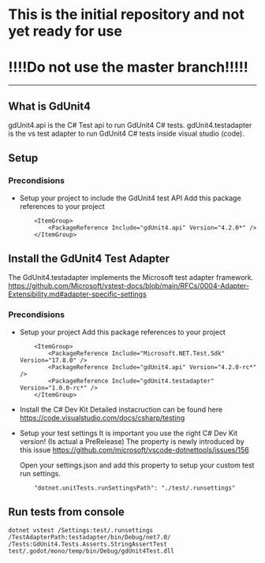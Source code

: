 # This is the initial repository and not yet ready for use

# !!!!Do not use the master branch!!!!!
---

## What is GdUnit4

gdUnit4.api is the C# Test api to run GdUnit4 C# tests.
gdUnit4.testadapter is the vs test adapter to run GdUnit4 C# tests inside visual studio (code).

## Setup


### Precondisions
* Setup your project to include the GdUnit4 test API
    Add this package references to your project

    ```
        <ItemGroup>
            <PackageReference Include="gdUnit4.api" Version="4.2.0*" />
        </ItemGroup>
    ```


## Install the GdUnit4 Test Adapter
The GdUnit4.testadapter implements the Microsoft test adapter framework.
https://github.com/Microsoft/vstest-docs/blob/main/RFCs/0004-Adapter-Extensibility.md#adapter-specific-settings

### Precondisions
* Setup your project
    Add this package references to your project

    ```
        <ItemGroup>
            <PackageReference Include="Microsoft.NET.Test.Sdk" Version="17.8.0" />
            <PackageReference Include="gdUnit4.api" Version="4.2.0-rc*" />
            <PackageReference Include="gdUnit4.testadapter" Version="1.0.0-rc*" />
        </ItemGroup>
    ```
* Install the C# Dev Kit
    Detailed instacruction can be found here https://code.visualstudio.com/docs/csharp/testing
* Setup your test settings
    It is important you use the right C# Dev Kit version! (Is actual a PreRelease)
    The property is newly introduced by this issue https://github.com/microsoft/vscode-dotnettools/issues/156

    Open your settings.json and add this property to setup your custom test run settings.
    ```
        "dotnet.unitTests.runSettingsPath": "./test/.runsettings"
    ````


## Run tests from console

`dotnet vstest /Settings:test/.runsettings /TestAdapterPath:testadapter/bin/Debug/net7.0/ /Tests:GdUnit4.Tests.Asserts.StringAssertTest test/.godot/mono/temp/bin/Debug/gdUnit4Test.dll`
